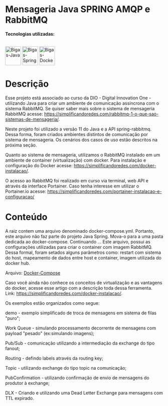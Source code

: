 # Mensageria Java SPRING AMQP e RabbitMQ


 <b>Tecnologias utilizadas:</b>
<div  align="left" dir="auto" style="display: inline_block"> <br>
<img alt="Bigas-Java" height="60" width="50"  src="https://cdn.jsdelivr.net/gh/devicons/devicon/icons/java/java-original-wordmark.svg" />
<img alt="Bigas-Spring" height="60" width="50" src="https://cdn.jsdelivr.net/gh/devicons/devicon/icons/spring/spring-original-wordmark.svg" />
<img alt="Bigas-Docker" height="60" width="50" src="https://cdn.jsdelivr.net/gh/devicons/devicon/icons/docker/docker-original-wordmark.svg" />


</div>

# Descrição


Esse projeto está associado ao curso da DIO - Digital Innovation One - utilizando Java para criar um ambiente de 
comunicação assíncrona com o sistema RabbitMQ. Se quiser saber mais sobre o sistema de mensageria RabbitMQ
acesse: https://simplificandoredes.com/rabbitmq-1-o-que-sao-sistemas-de-mensageria/.

Neste projeto foi utilizado a versão 11 do Java e a API spring-rabbitmq. Dessa forma, foram criados ambientes distintos de comunicação
por sistema de mensageria. Os cenários dos casos de uso estão descritos na próxima seção.

Quanto ao sistema de mensageria, utilizamos o RabbitMQ instalado em um ambiente de container (virtualização) com docker.
Para instalação e configuração do Docker acesse: https://simplificandoredes.com/docker-instalacao/.

O acesso ao RabbitMQ foi realizado em curso via terminal, web API e através da interface Portainer.
Caso tenha interesse em utilizar o Portainer.io acesse: https://simplificandoredes.com/portainer-instalacao-e-configuracao/


# Conteúdo
A raiz contem uma arquivo denominado docker-compose.yml. Portanto, este arquivo não faz parte do projeto Java Spring. Mova-o para a uma pasta dedicada 
ao docker-compose. Continuando ... Este arquivo, possui as configurações utilizadas para criar o container com imagem 
RabbitMQ. Dessa formal, foram setados alguns parâmetros como: restart com sistema do host, mapeamento de dados entre host e container, imagem 
utilizada do docker hub.

Arquivo: <a href="https://github.com/antoniobigas/Mensageria-java-spring-AMQP-RabbitMQ/blob/main/Mensageria/docker-compose.yml">Docker-Compose</a>

Caso você ainda não conhece os conceitos de virtualização e as vantagens do docker, 
acesse esse artigo com a descrição toda dessa ferramenta. Link: https://simplificandoredes.com/docker-instalacao/.

Os exemplos estão organizados como segue:

demo - exemplo simplificado de troca de mensagens em sistema de filas "puro";

Work Queue - simulando processamento decorrente de mensagens com payload "pesado" (ex:simulando imagens);

Pub/Sub - comunicação utilizando a intermediação da exchange do tipo fanout;

Routing - defindo labels através da routing key;

Topic - utilizando exchange do tipo topic na comunicação;

PubConfirmation - utilizando confirmação de envio de mensagens do produtor à exchange;

DLX - Criando e utilizando uma Dead Letter Exchange para mensagens com TTL expirado.




